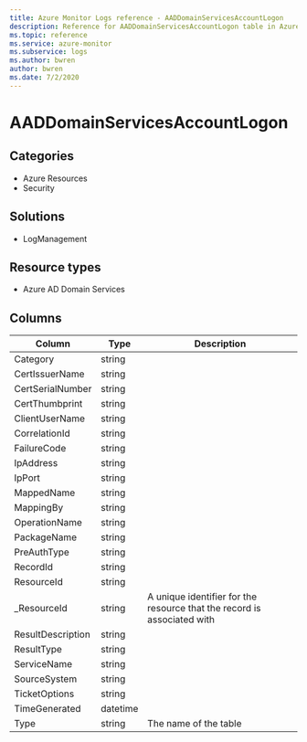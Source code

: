 ```yaml
---
title: Azure Monitor Logs reference - AADDomainServicesAccountLogon
description: Reference for AADDomainServicesAccountLogon table in Azure Monitor Logs.
ms.topic: reference
ms.service: azure-monitor
ms.subservice: logs
ms.author: bwren
author: bwren
ms.date: 7/2/2020
---
```


# AADDomainServicesAccountLogon

 

## Categories

- Azure Resources
- Security
## Solutions

- LogManagement
## Resource types

- Azure AD Domain Services




## Columns

|Column|Type|Description|
|---|---|---|
|Category|string||
|CertIssuerName|string||
|CertSerialNumber|string||
|CertThumbprint|string||
|ClientUserName|string||
|CorrelationId|string||
|FailureCode|string||
|IpAddress|string||
|IpPort|string||
|MappedName|string||
|MappingBy|string||
|OperationName|string||
|PackageName|string||
|PreAuthType|string||
|RecordId|string||
|ResourceId|string||
|_ResourceId|string|A unique identifier for the resource that the record is associated with|
|ResultDescription|string||
|ResultType|string||
|ServiceName|string||
|SourceSystem|string||
|TicketOptions|string||
|TimeGenerated|datetime||
|Type|string|The name of the table|
